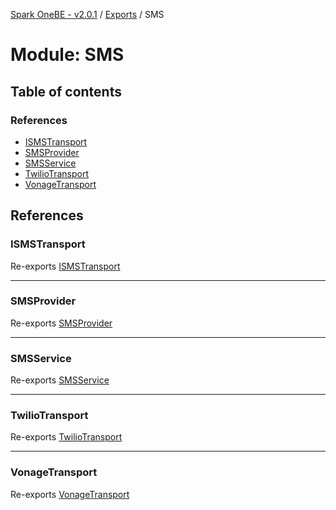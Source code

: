 [Spark OneBE - v2.0.1](../README.md) / [Exports](../modules.md) / SMS

# Module: SMS

## Table of contents

### References

- [ISMSTransport](SMS.md#ismstransport)
- [SMSProvider](SMS.md#smsprovider)
- [SMSService](SMS.md#smsservice)
- [TwilioTransport](SMS.md#twiliotransport)
- [VonageTransport](SMS.md#vonagetransport)

## References

### ISMSTransport

Re-exports [ISMSTransport](../interfaces/SMS_Transports_ISMSTransport.ISMSTransport.md)

___

### SMSProvider

Re-exports [SMSProvider](../enums/SMS_SMSProvider.SMSProvider.md)

___

### SMSService

Re-exports [SMSService](../classes/SMS_SMSService.SMSService.md)

___

### TwilioTransport

Re-exports [TwilioTransport](../classes/SMS_Transports_TwilioTransport.TwilioTransport.md)

___

### VonageTransport

Re-exports [VonageTransport](../classes/SMS_Transports_VonageTransport.VonageTransport.md)
